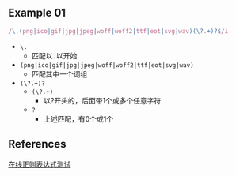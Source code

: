 ## Example 01
```javascript
/\.(png|ico|gif|jpg|jpeg|woff|woff2|ttf|eot|svg|wav)(\?.+)?$/i
```

* `\.`
    * 匹配以`.`以开始
* `(png|ico|gif|jpg|jpeg|woff|woff2|ttf|eot|svg|wav)`
    * 匹配其中一个词组
* `(\?.+)?`
    * `(\?.+)`
        * 以?开头的，后面带1个或多个任意字符
    * `?` 
        * 上述匹配，有0个或1个

## References

[在线正则表达式测试](http://tool.oschina.net/regex)
